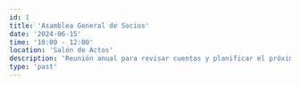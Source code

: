 ```yaml
---
id: 1
title: 'Asamblea General de Socios'
date: '2024-06-15'
time: '10:00 - 12:00'
location: 'Salón de Actos'
description: 'Reunión anual para revisar cuentas y planificar el próximo curso.'
type: 'past'
---
```


